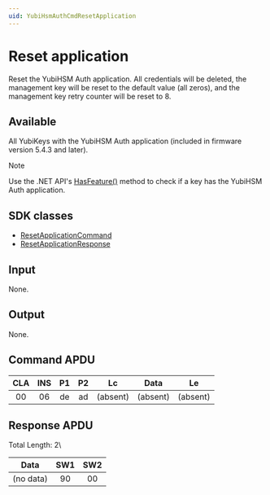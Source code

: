 ```yaml
---
uid: YubiHsmAuthCmdResetApplication
---
```


<!-- Copyright 2022 Yubico AB

Licensed under the Apache License, Version 2.0 (the "License");
you may not use this file except in compliance with the License.
You may obtain a copy of the License at

    http://www.apache.org/licenses/LICENSE-2.0

Unless required by applicable law or agreed to in writing, software
distributed under the License is distributed on an "AS IS" BASIS,
WITHOUT WARRANTIES OR CONDITIONS OF ANY KIND, either express or implied.
See the License for the specific language governing permissions and
limitations under the License. -->

# Reset application

Reset the YubiHSM Auth application. All credentials will be deleted, the management key will be reset to the default value (all zeros), and the management key retry counter will be reset to 8.

## Available

All YubiKeys with the YubiHSM Auth application (included in firmware version 5.4.3 and later).
> [!NOTE]
> Use the .NET API's [HasFeature()](xref:Yubico.YubiKey.YubiKeyFeatureExtensions.HasFeature%28Yubico.YubiKey.IYubiKeyDevice%2CYubico.YubiKey.YubiKeyFeature%29) method to check if a key has the YubiHSM Auth application.

## SDK classes

* [ResetApplicationCommand](xref:Yubico.YubiKey.YubiHsmAuth.Commands.ResetApplicationCommand)
* [ResetApplicationResponse](xref:Yubico.YubiKey.YubiHsmAuth.Commands.ResetApplicationResponse)

## Input

None.

## Output

None.

## Command APDU

| CLA | INS | P1 | P2 | Lc | Data | Le |
| :---: | :---: | :---: | :---: | :---: | :---: | :---: |
| 00 | 06 | de | ad | (absent) | (absent) | (absent) |

## Response APDU

Total Length: 2\

| Data | SW1 | SW2 |
| :---: | :---: | :---: |
| (no data) | 90 | 00 |
